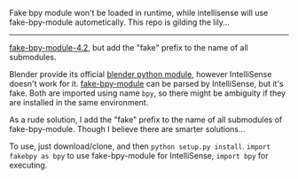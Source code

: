Fake bpy module won't be loaded in runtime, while intellisense will use fake-bpy-module autometically. This repo is gilding the lily...  

***

[fake-bpy-module-4.2](https://github.com/nutti/fake-bpy-module?tab=readme-ov-file), but add the "fake" prefix to the name of all submodules.

Blender provide its official [blender python module](https://docs.blender.org/api/current/info_advanced_blender_as_bpy.html), however IntelliSense doesn't work for it. [fake-bpy-module](https://github.com/nutti/fake-bpy-module?tab=readme-ov-file) can be parsed by IntelliSense, but it's fake. Both are imported using name `bpy`, so there might be ambiguity if they are installed in the same environment.  

As a rude solution, I add the "fake" prefix to the name of all submodules of fake-bpy-module. Though I believe there are smarter solutions...  

To use, just download/clone, and then `python setup.py install`. `import fakebpy as bpy` to use fake-bpy-module for IntelliSense, `import bpy` for executing.
